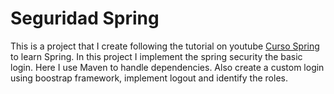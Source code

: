 # Seguridad Spring

This is a project that I create following the tutorial on youtube [Curso Spring][def] to learn Spring.
In this project I implement the spring security the basic login. Here I use Maven to handle dependencies.
Also create a custom login using boostrap framework, implement logout and identify the roles.  

[def]: https://www.youtube.com/playlist?list=PLU8oAlHdN5Blq85GIxtKjIXdfHPksV_Hm